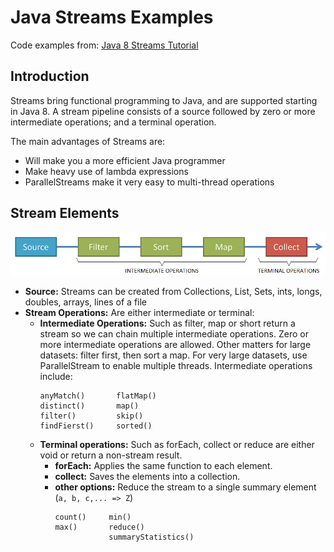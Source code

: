 # Java Streams Examples
Code examples from: [Java 8 Streams Tutorial](https://youtu.be/t1-YZ6bF-g0)

## Introduction
Streams bring functional programming to Java, and are supported starting in Java 8. A stream pipeline consists of a 
source followed by zero or more intermediate operations; and a terminal operation. 

The main advantages of Streams are:

- Will make you a more efficient Java programmer
- Make heavy use of lambda expressions
- ParallelStreams make it very easy to multi-thread operations

## Stream Elements

![Stream Diagram](resources/img/01.png)
 
- **Source:** Streams can be created from Collections, List, Sets, ints, longs, doubles, arrays, lines of a file
- **Stream Operations:** Are either intermediate or terminal:
    - **Intermediate Operations:** Such as filter, map or short return a stream so we can chain multiple intermediate 
        operations. Zero or more intermediate operations are allowed. Other matters for large datasets: filter first, 
        then sort a map. For very large datasets, use ParallelStream to enable multiple threads. Intermediate operations
        include:
        ```
        anyMatch()       flatMap()
        distinct()       map()
        filter()         skip()
        findFierst()     sorted()
        ``` 
    - **Terminal operations:** Such as forEach, collect or reduce are either void or return a non-stream result.
        - **forEach:** Applies the same function to each element.
        - **collect:** Saves the elements into a collection.
        - **other options:** Reduce the stream to a single summary element (`a, b, c,... => Z`)
            ```
            count()     min()
            max()       reduce()
                        summaryStatistics()
            ```
 